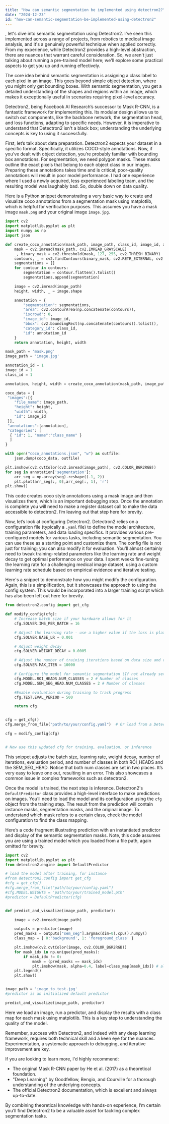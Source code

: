 ```yaml
---
title: "How can semantic segmentation be implemented using detectron2?"
date: "2024-12-23"
id: "how-can-semantic-segmentation-be-implemented-using-detectron2"
---
```


, let's dive into semantic segmentation using Detectron2. I've seen this implemented across a range of projects, from robotics to medical image analysis, and it's a genuinely powerful technique when applied correctly. From my experience, while Detectron2 provides a high-level abstraction, there are nuances that warrant careful consideration. So, we aren't just talking about running a pre-trained model here; we'll explore some practical aspects to get you up and running effectively.

The core idea behind semantic segmentation is assigning a class label to each pixel in an image. This goes beyond simple object detection, where you might only get bounding boxes. With semantic segmentation, you get a detailed understanding of the shapes and regions within an image, which makes it exceptionally useful in scenarios requiring pixel-level accuracy.

Detectron2, being Facebook AI Research’s successor to Mask R-CNN, is a fantastic framework for implementing this. Its modular design allows us to switch out components, like the backbone network, the segmentation head, and loss functions, adapting to specific needs. However, it is imperative to understand that Detectron2 isn't a black box; understanding the underlying concepts is key to using it successfully.

First, let’s talk about data preparation. Detectron2 expects your dataset in a specific format. Specifically, it utilizes COCO-style annotations. Now, if you’ve dealt with object detection, you’re probably familiar with bounding box annotations. For segmentation, we need polygon masks. These masks outline the exact pixels that belong to each object class in our images. Preparing these annotations takes time and is critical; poor-quality annotations will result in poor model performance. I had one experience where I used a newly acquired, less experienced labeling team, and the resulting model was laughably bad. So, double down on data quality.

Here is a Python snippet demonstrating a very basic way to create and visualize coco annotations from a segmentation mask using matplotlib, which is helpful for verification purposes. This assumes you have a mask image `mask.png` and your original image `image.jpg`.

```python
import cv2
import matplotlib.pyplot as plt
import numpy as np
import json

def create_coco_annotation(mask_path, image_path, class_id, image_id, annotation_id):
    mask = cv2.imread(mask_path, cv2.IMREAD_GRAYSCALE)
    _, binary_mask = cv2.threshold(mask, 127, 255, cv2.THRESH_BINARY)
    contours, _ = cv2.findContours(binary_mask, cv2.RETR_EXTERNAL, cv2.CHAIN_APPROX_SIMPLE)
    segmentations = []
    for contour in contours:
        segmentation = contour.flatten().tolist()
        segmentations.append(segmentation)

    image = cv2.imread(image_path)
    height, width, _ = image.shape

    annotation = {
        "segmentation": segmentations,
        "area": cv2.contourArea(np.concatenate(contours)),
        "iscrowd": 0,
        "image_id": image_id,
        "bbox": cv2.boundingRect(np.concatenate(contours)).tolist(),
        "category_id": class_id,
        "id": annotation_id
    }
    return annotation, height, width

mask_path = 'mask.png'
image_path = 'image.jpg'

annotation_id = 1
image_id = 1
class_id = 1

annotation, height, width = create_coco_annotation(mask_path, image_path, class_id, image_id, annotation_id)

coco_data = {
 "images":[{
    "file_name": image_path,
    "height": height,
    "width": width,
    "id": image_id
 }],
 "annotations":[annotation],
 "categories": [
  { "id": 1, "name":"class_name" }
  ]
}

with open("coco_annotations.json", "w") as outfile:
    json.dump(coco_data, outfile)

plt.imshow(cv2.cvtColor(cv2.imread(image_path), cv2.COLOR_BGR2RGB))
for seg in annotation['segmentation']:
    arr_seg = np.array(seg).reshape((-1, 2))
    plt.plot(arr_seg[:, 0],arr_seg[:, 1], 'r')
plt.show()
```
This code creates coco style annotations using a mask image and then visualizes them, which is an important debugging step. Once the annotation is complete you will need to make a register dataset call to make the data accessible to detectron2. I’m leaving out that step here for brevity.

Now, let’s look at configuring Detectron2. Detectron2 relies on a configuration file (typically a `.yaml` file) to define the model architecture, training parameters, and data loading specifics. It provides various pre-configured models for various tasks, including semantic segmentation. You can use these as a starting point and customize them. The config file is not just for training; you can also modify it for evaluation. You'll almost certainly need to tweak training-related parameters like the learning rate and weight decay to get optimal performance on your data. I spent weeks fine-tuning the learning rate for a challenging medical image dataset, using a custom learning rate schedule based on empirical evidence and iterative testing.

Here's a snippet to demonstrate how you might modify the configuration. Again, this is a simplification, but it showcases the approach to using the config system. This would be incorporated into a larger training script which has also been left out here for brevity.
```python
from detectron2.config import get_cfg

def modify_config(cfg):
    # Increase batch size if your hardware allows for it
    cfg.SOLVER.IMS_PER_BATCH = 16

    # Adjust the learning rate - use a higher value if the loss is plateauing
    cfg.SOLVER.BASE_LR = 0.001

    # Adjust weight decay
    cfg.SOLVER.WEIGHT_DECAY = 0.0005

    # Adjust the number of training iterations based on data size and complexity.
    cfg.SOLVER.MAX_ITER = 10000

    # Configure the model for semantic segmentation (If not already set)
    cfg.MODEL.ROI_HEADS.NUM_CLASSES = 2 # Number of classes
    cfg.MODEL.SEM_SEG_HEAD.NUM_CLASSES = 2 # Number of classes

    #Enable evaluation during training to track progress
    cfg.TEST.EVAL_PERIOD = 500

    return cfg


cfg = get_cfg()
cfg.merge_from_file("path/to/your/config.yaml")  # Or load from a Detectron2 model zoo entry

cfg = modify_config(cfg)


# Now use this updated cfg for training, evaluation, or inference
```

This snippet adjusts the batch size, learning rate, weight decay, number of iterations, evaluation period, and number of classes in both ROI_HEADS and the SEM_SEG_HEAD. Notice that both num classes are set in two places. It’s very easy to leave one out, resulting in an error. This also showcases a common issue in complex frameworks such as detectron2.

Once the model is trained, the next step is inference. Detectron2's `DefaultPredictor` class provides a high-level interface to make predictions on images. You’ll need to load the model and its configuration using the `cfg` object from the training step. The result from the prediction will contain instance masks, segmentation masks, and the original image. To understand which mask refers to a certain class, check the model configuration to find the class mapping.

Here’s a code fragment illustrating prediction with an instantiated predictor and display of the semantic segmentation masks. Note, this code assumes you are using a trained model which you loaded from a file path, again omitted for brevity.
```python
import cv2
import matplotlib.pyplot as plt
from detectron2.engine import DefaultPredictor

# load the model after training, for instance
#from detectron2.config import get_cfg
#cfg = get_cfg()
#cfg.merge_from_file("path/to/your/config.yaml")
#cfg.MODEL.WEIGHTS = 'path/to/your/trained_model.pth'
#predictor = DefaultPredictor(cfg)


def predict_and_visualize(image_path, predictor):

    image = cv2.imread(image_path)

    outputs = predictor(image)
    pred_masks = outputs["sem_seg"].argmax(dim=0).cpu().numpy()
    class_map = { 0:'background', 1: 'foreground_class' }

    plt.imshow(cv2.cvtColor(image, cv2.COLOR_BGR2RGB))
    for mask_idx in np.unique(pred_masks):
        if mask_idx != 0:
            mask = (pred_masks == mask_idx)
            plt.imshow(mask, alpha=0.4, label=class_map[mask_idx]) # alpha for transparency
    plt.legend()
    plt.show()


image_path = 'image_to_test.jpg'
#predictor is an initialized default predictor

predict_and_visualize(image_path, predictor)
```
Here we load an image, run a predictor, and display the results with a class map for each mask using matplotlib. This is a key step to understanding the quality of the model.

Remember, success with Detectron2, and indeed with any deep learning framework, requires both technical skill and a keen eye for the nuances. Experimentation, a systematic approach to debugging, and iterative improvement are key.

If you are looking to learn more, I'd highly recommend:
*   The original Mask R-CNN paper by He et al. (2017) as a theoretical foundation.
*   "Deep Learning" by Goodfellow, Bengio, and Courville for a thorough understanding of the underlying concepts.
*   The official Detectron2 documentation, which is excellent and always up-to-date.

By combining theoretical knowledge with hands-on experience, I’m certain you’ll find Detectron2 to be a valuable asset for tackling complex segmentation tasks.
